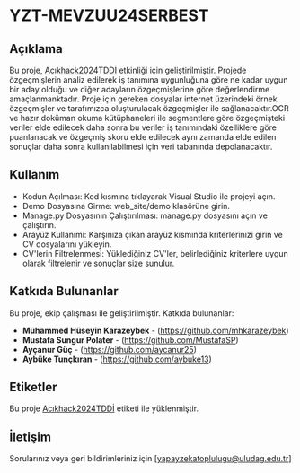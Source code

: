# YZT-MEVZUU24SERBEST

## Açıklama
Bu proje, [Acıkhack2024TDDİ](#) etkinliği için geliştirilmiştir.
Projede özgeçmişlerin analiz edilerek iş tanımına uygunluğuna göre ne kadar uygun bir aday olduğu ve diğer adayların özgeçmişlerine göre değerlendirme amaçlanmanktadır. Proje için gereken dosyalar internet üzerindeki örnek özgeçmişler ve tarafımızca oluşturulacak özgeçmişler ile sağlanacaktır.OCR ve hazır doküman okuma kütüphaneleri ile segmentlere göre özgeçmişteki veriler elde edilecek daha sonra bu veriler iş tanımındaki özelliklere göre puanlanacak ve özgeçmiş skoru elde edilecek aynı zamanda elde edilen sonuçlar daha sonra kullanılabilmesi için veri tabanında depolanacaktır.

## Kullanım
* Kodun Açılması:
Kod kısmına tıklayarak Visual Studio ile projeyi açın.
* Demo Dosyasına Girme:
web_site/demo klasörüne girin.
* Manage.py Dosyasının Çalıştırılması:
manage.py dosyasını açın ve çalıştırın.
* Arayüz Kullanımı:
Karşınıza çıkan arayüz kısmında kriterlerinizi girin ve CV dosyalarını yükleyin.
* CV'lerin Filtrelenmesi:
Yüklediğiniz CV'ler, belirlediğiniz kriterlere uygun olarak filtrelenir ve sonuçlar size sunulur.

## Katkıda Bulunanlar
Bu proje, ekip çalışması ile geliştirilmiştir. Katkıda bulunanlar:

- **Muhammed Hüseyin Karazeybek** - (https://github.com/mhkarazeybek)
- **Mustafa Sungur Polater** - (https://github.com/MustafaSP)
- **Ayçanur Güç** - (https://github.com/aycanur25)
- **Aybüke Tunçkıran** - (https://github.com/aybuke13)

## Etiketler
Bu proje [Acıkhack2024TDDİ](#) etiketi ile yüklenmiştir.

## İletişim
Sorularınız veya geri bildirimleriniz için [yapayzekatoplulugu@uludag.edu.tr]
